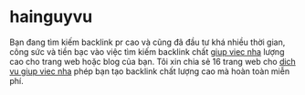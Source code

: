 # hainguyvu
Bạn đang tìm kiếm backlink pr cao và cũng đã đầu tư khá nhiều thời gian, 
công sức và tiền bạc vào việc tìm kiếm backlink chất <a href="http://giupviecphuongnam.com/giup-viec-nha-an-o-lai-hoac-theo-gio-tphcm/">giup viec nha</a> lượng cao cho trang web hoặc blog của bạn.
Tôi xin chia sẻ 16 trang web cho <a href="http://giupviecphuongnam.com/">dich vu giup viec nha</a> phép bạn tạo backlink chất lượng cao mà hoàn toàn miễn phí.
